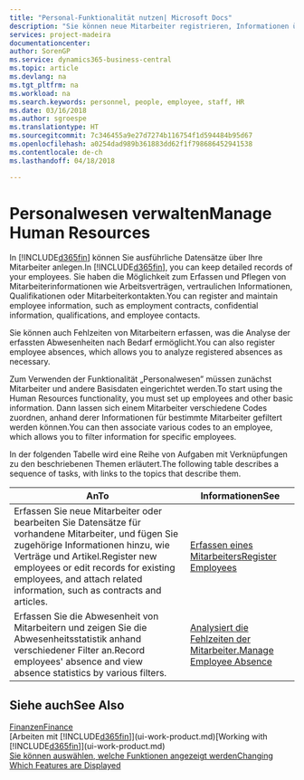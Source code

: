 ```yaml
---
title: "Personal-Funktionalität nutzen| Microsoft Docs"
description: "Sie können neue Mitarbeiter registrieren, Informationen über bestehende Mitarbeiter bearbeiten und Fehlzeiten aufzeichnen und analysieren."
services: project-madeira
documentationcenter: 
author: SorenGP
ms.service: dynamics365-business-central
ms.topic: article
ms.devlang: na
ms.tgt_pltfrm: na
ms.workload: na
ms.search.keywords: personnel, people, employee, staff, HR
ms.date: 03/16/2018
ms.author: sgroespe
ms.translationtype: HT
ms.sourcegitcommit: 7c346455a9e27d7274b116754f1d594484b95d67
ms.openlocfilehash: a0254dad989b361883dd62f1f798686452941538
ms.contentlocale: de-ch
ms.lasthandoff: 04/18/2018

---
```

# <a name="manage-human-resources"></a><span data-ttu-id="967cd-103">Personalwesen verwalten</span><span class="sxs-lookup"><span data-stu-id="967cd-103">Manage Human Resources</span></span>
<span data-ttu-id="967cd-104">In [!INCLUDE[d365fin](includes/d365fin_md.md)] können Sie ausführliche Datensätze über Ihre Mitarbeiter anlegen.</span><span class="sxs-lookup"><span data-stu-id="967cd-104">In [!INCLUDE[d365fin](includes/d365fin_md.md)], you can keep detailed records of your employees.</span></span> <span data-ttu-id="967cd-105">Sie haben die Möglichkeit zum Erfassen und Pflegen von Mitarbeiterinformationen wie Arbeitsverträgen, vertraulichen Informationen, Qualifikationen oder Mitarbeiterkontakten.</span><span class="sxs-lookup"><span data-stu-id="967cd-105">You can register and maintain employee information, such as employment contracts, confidential information, qualifications, and employee contacts.</span></span>

<span data-ttu-id="967cd-106">Sie können auch Fehlzeiten von Mitarbeitern erfassen, was die Analyse der erfassten Abwesenheiten nach Bedarf ermöglicht.</span><span class="sxs-lookup"><span data-stu-id="967cd-106">You can also register employee absences, which allows you to analyze registered absences as necessary.</span></span>

<span data-ttu-id="967cd-107">Zum Verwenden der Funktionalität „Personalwesen” müssen zunächst Mitarbeiter und andere Basisdaten eingerichtet werden.</span><span class="sxs-lookup"><span data-stu-id="967cd-107">To start using the Human Resources functionality, you must set up employees and other basic information.</span></span> <span data-ttu-id="967cd-108">Dann lassen sich einem Mitarbeiter verschiedene Codes zuordnen, anhand derer Informationen für bestimmte Mitarbeiter gefiltert werden können.</span><span class="sxs-lookup"><span data-stu-id="967cd-108">You can then associate various codes to an employee, which allows you to filter information for specific employees.</span></span>

<span data-ttu-id="967cd-109">In der folgenden Tabelle wird eine Reihe von Aufgaben mit Verknüpfungen zu den beschriebenen Themen erläutert.</span><span class="sxs-lookup"><span data-stu-id="967cd-109">The following table describes a sequence of tasks, with links to the topics that describe them.</span></span>

| <span data-ttu-id="967cd-110">An</span><span class="sxs-lookup"><span data-stu-id="967cd-110">To</span></span> | <span data-ttu-id="967cd-111">Informationen</span><span class="sxs-lookup"><span data-stu-id="967cd-111">See</span></span> |
| --- | --- |
| <span data-ttu-id="967cd-112">Erfassen Sie neue Mitarbeiter oder bearbeiten Sie Datensätze für vorhandene Mitarbeiter, und fügen Sie zugehörige Informationen hinzu, wie Verträge und Artikel.</span><span class="sxs-lookup"><span data-stu-id="967cd-112">Register new employees or edit records for existing employees, and attach related information, such as contracts and articles.</span></span> |[<span data-ttu-id="967cd-113">Erfassen eines Mitarbeiters</span><span class="sxs-lookup"><span data-stu-id="967cd-113">Register Employees</span></span>](hr-how-register-employees.md) |
| <span data-ttu-id="967cd-114">Erfassen Sie die Abwesenheit von Mitarbeitern und zeigen Sie die Abwesenheitsstatistik anhand verschiedener Filter an.</span><span class="sxs-lookup"><span data-stu-id="967cd-114">Record employees' absence and view absence statistics by various filters.</span></span> |[<span data-ttu-id="967cd-115">Analysiert die Fehlzeiten der Mitarbeiter.</span><span class="sxs-lookup"><span data-stu-id="967cd-115">Manage Employee Absence</span></span>](hr-how-manage-absence.md) |

## <a name="see-also"></a><span data-ttu-id="967cd-116">Siehe auch</span><span class="sxs-lookup"><span data-stu-id="967cd-116">See Also</span></span>
[<span data-ttu-id="967cd-117">Finanzen</span><span class="sxs-lookup"><span data-stu-id="967cd-117">Finance</span></span>](finance.md)  
<span data-ttu-id="967cd-118">[Arbeiten mit [!INCLUDE[d365fin](includes/d365fin_md.md)]](ui-work-product.md)</span><span class="sxs-lookup"><span data-stu-id="967cd-118">[Working with [!INCLUDE[d365fin](includes/d365fin_md.md)]](ui-work-product.md)</span></span>  
[<span data-ttu-id="967cd-119">Sie können auswählen, welche Funktionen angezeigt werden</span><span class="sxs-lookup"><span data-stu-id="967cd-119">Changing Which Features are Displayed</span></span>](ui-experiences.md)        

